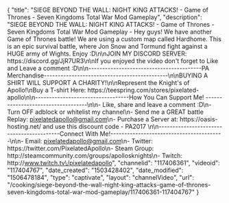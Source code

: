{
    "title": "SIEGE BEYOND THE WALL: NIGHT KING ATTACKS! - Game of Thrones - Seven Kingdoms Total War Mod Gameplay",
    "description": "SIEGE BEYOND THE WALL: NIGHT KING ATTACKS! - Game of Thrones - Seven Kingdoms Total War Mod Gameplay - Hey guys! We have another Game of Thrones battle! We are using a custom map called Hardhome. This is an epic survival battle, where Jon Snow and Tormund fight against a HUGE army of Wights. Enjoy :D\n\nJOIN MY DISCORD SERVER: https:\/\/discord.gg\/JjR7UR3\n\nIf you enjoyed the video don't forget to Like and Leave a comment :D\n\n-----------------------------------------PA Merchandise---------------------------------------------\n\nBUYING A SHIRT WILL SUPPORT A CHARITY!\n\nRepresent the Knight's of Apollo!\nBuy a T-shirt Here: https:\/\/teespring.com\/stores\/pixelated-apollo\n\n----------------------------------How You Can Support Me! -----------------------------------\n\n- Like, share and leave a comment :D\n- Turn OFF adblock or whitelist my channel\n- Send me a GREAT battle Replay: pixelatedapollo@gmail.com\n- Purchase a Server at: https:\/\/oasis-hosting.net\/ and use this discount code - PA2017 \n\n------------------------------------------Connect With Me!-----------------------------------------\n\n- Email: pixelatedapollo@gmail.com\n- Twitter: https:\/\/twitter.com\/PixelatedApollo\n- Steam Group:  http:\/\/steamcommunity.com\/groups\/apollosknights\n- Twitch: http:\/\/www.twitch.tv\/pixelatedapollo",
    "channelid": "117406361",
    "videoid": "117404767",
    "date_created": "1503428402",
    "date_modified": "1506478184",
    "type": "captivate",
    "layout": "channelVideo",
    "url": "\/cooking\/siege-beyond-the-wall-night-king-attacks-game-of-thrones-seven-kingdoms-total-war-mod-gameplay\/117406361-117404767"
}